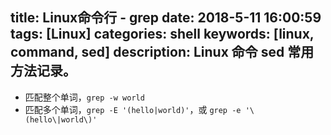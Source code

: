 title: Linux命令行 - grep
date: 2018-5-11 16:00:59
tags: [Linux]
categories: shell
keywords: [linux, command, sed]
description: Linux 命令 sed 常用方法记录。
---

* 匹配整个单词，`grep -w world`
* 匹配多个单词，`grep -E '(hello|world)'`，或 `grep -e '\(hello\|world\)'`
